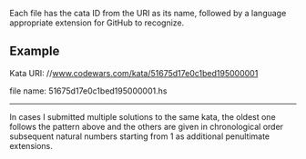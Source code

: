 Each file has the cata ID from the URI as its name, followed by a language appropriate extension for GitHub to recognize.

Example
-
Kata URI: //www.codewars.com/kata/51675d17e0c1bed195000001

file name: 51675d17e0c1bed195000001.hs

---
In cases I submitted multiple solutions to the same kata, the oldest one follows the pattern above and the others are given in chronological order subsequent natural numbers starting from 1 as additional penultimate extensions.
